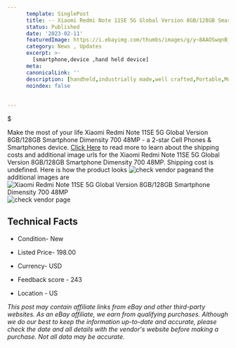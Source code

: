 ```yaml
---
      template: SinglePost
      title: -- Xiaomi Redmi Note 11SE 5G Global Version 8GB/128GB Smartphone Dimensity 700 48MP
      status: Published
      date: '2023-02-11'
      featuredImage: https://i.ebayimg.com/thumbs/images/g/y~8AAOSwqnBjKNxl/s-l225.jpg
      category: News , Updates
      excerpt: >-
        [smartphone,device ,hand held device]
      meta:
      canonicalLink: ''
      description: [handheld,industrially made,well crafted,Portable,Mobile,Compact,Convenient,Lightweight,Maneuverable,Man-portable,Miniature,Carriable,Hand-held,Light,Holdable,Transportable,Mobile device,Pocket-sized,On-the-go,Wireless,Cordless,Compact size,Convenient size, smartphone,device ,hand held device]
      noindex: false
      
        
---
```

$

Make the most of your life Xiaomi Redmi Note 11SE 5G Global Version 8GB/128GB Smartphone Dimensity 700 48MP - a 2-star Cell Phones & Smartphones device. [Click Here](https://www.ebay.com/itm/304765628365?hash=item46f5726fcd%3Ag%3Ay%7E8AAOSwqnBjKNxl&amdata=enc%3AAQAHAAAA4IpJT%2F2G7PbIqyVvlTETbjM9aMoZXghl0Hsi2hgxXG2LfZFsi9eO7S0Rj7%2BxuFf5ybR4Vq9gi2GI6V9qA28Sryyqik2TVBcHtELL1fqaM2K6e45b%2F1jFbgG7vuqBGwww2w%2FWgX6o%2BiyCY6pNNW5WcDMeXasVnnwbheRGGQlp6Y6mu1s9mkZy4cgyEHPY%2BGGyTAD62Nizkh34BnnkaAMStJIxW4s0MUb9C9Iwa0eXUzc3jurhPNWcLFG24NXmTjgkthlEqxMtecyzzzsFa9IaBqaJD7FLIuPaKa5DQPFWjovi&mkevt=1&mkcid=1&mkrid=711-53200-19255-0&campid=%253CePNCampaignId%253E&customid=%253CreferenceId%253E&toolid=10049) to read more to learn about the shipping costs and additional image urls for the Xiaomi Redmi Note 11SE 5G Global Version 8GB/128GB Smartphone Dimensity 700 48MP. Shipping cost is undefined. Here is how the product looks ![check vendor page](https://i.ebayimg.com/thumbs/images/g/y~8AAOSwqnBjKNxl/s-l225.jpg)and the additional images are![Xiaomi Redmi Note 11SE 5G Global Version 8GB/128GB Smartphone Dimensity 700 48MP](https://i.ebayimg.com/images/g/y~8AAOSwqnBjKNxl/s-l1600.jpg)![check vendor page](https://origin-galleryplus.ebayimg.com/ws/web/304765628365_2_0_1/225x225.jpg,https://origin-galleryplus.ebayimg.com/ws/web/304765628365_3_0_1/225x225.jpg,https://origin-galleryplus.ebayimg.com/ws/web/304765628365_4_0_1/225x225.jpg,https://origin-galleryplus.ebayimg.com/ws/web/304765628365_5_0_1/225x225.jpg,https://origin-galleryplus.ebayimg.com/ws/web/304765628365_6_0_1/225x225.jpg,https://origin-galleryplus.ebayimg.com/ws/web/304765628365_7_0_1/225x225.jpg,https://origin-galleryplus.ebayimg.com/ws/web/304765628365_8_0_1/225x225.jpg,https://origin-galleryplus.ebayimg.com/ws/web/304765628365_9_0_1/225x225.jpg)



 ## Technical Facts 



     
      

 - Condition- New 


      

 - Listed Price- 198.00 


      

 - Currency- USD 


      

 - Feedback score - 243 


      

 - Location - US 


      
      

 *_This post may contain affiliate links from eBay and other third-party websites. As an eBay affiliate, we earn from qualifying purchases. Although we do our best to keep the information up-to-date and accurate, please check the date and all details with the vendor's website before making a purchase. Not all data may be accurate._*






